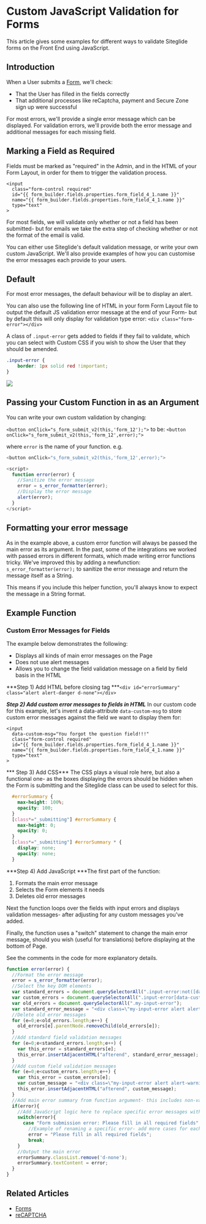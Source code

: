# Custom JavaScript Validation for Forms

This article gives some examples for different ways to validate Siteglide forms on the Front End using JavaScript.

## Introduction

When a User submits a [Form](https://help.siteglide.com/article/99-forms-getting-started), we'll check:

* That the User has filled in the fields correctly
* That additional processes like reCaptcha, payment and Secure Zone sign up were successful

For most errors, we'll provide a single error message which can be displayed. For validation errors, we'll provide both the error message and additional messages for each missing field.

## Marking a Field as Required

Fields must be marked as "required" in the Admin, and in the HTML of your Form Layout, in order for them to trigger the validation process.

```liquid
<input 
  class="form-control required" 
  id="{{ form_builder.fields.properties.form_field_4_1.name }}" 
  name="{{ form_builder.fields.properties.form_field_4_1.name }}"  
  type="text"
>
```

For most fields, we will validate only whether or not a field has been submitted- but for emails we take the extra step of checking whether or not the format of the email is valid.

You can either use Siteglide's default validation message, or write your own custom JavaScript. We'll also provide examples of how you can customise the error messages each provide to your users.

## Default

For most error messages, the default behaviour will be to display an alert.

You can also use the following line of HTML in your form Form Layout file to output the default JS validation error message at the end of your Form- but by default this will only display for validation type error: `<div class="form-error"></div>`

A class of `.input-error` gets added to fields if they fail to validate, which you can select with Custom CSS if you wish to show the User that they should be amended.

```css
.input-error {
    border: 1px solid red !important;
}
```

![](https://downloads.intercomcdn.com/i/o/253713156/c017c7f36c95b360e72aa1e8/image.png)

## Passing your Custom Function in as an Argument

You can write your own custom validation by changing:&#x20;

`<button onClick="s_form_submit_v2(this,'form_12');">` to be: `<button onClick="s_form_submit_v2(this,'form_12',error);">`

where `error` is the name of your function. e.g.

```javascript
<button onClick="s_form_submit_v2(this,'form_12',error);">

<script> 
  function error(error) { 
    //Sanitize the error message 
    error = s_error_formatter(error);    
    //Display the error message 
    alert(error);   
  }
</script>
```

## Formatting your error message

As in the example above, a custom error function will always be passed the main error as its argument. In the past, some of the integrations we worked with passed errors in different formats, which made writing error functions tricky. We've improved this by adding a newfunction: `s_error_formatter(error);` to sanitize the error message and return the message itself as a String.

This means if you include this helper function, you'll always know to expect the message in a String format.

## Example Function

### Custom Error Messages for Fields

The example below demonstrates the following:

* Displays all kinds of main error messages on the Page
* Does not use alert messages
* Allows you to change the field validation message on a field by field basis in the HTML

\*\*\*Step 1) Add HTML before closing tag \*\*\*`<div id="errorSummary" class="alert alert-danger d-none"></div>`

_**Step 2) Add custom error messages to fields in HTML**_ In our custom code for this example, let's invent a data-attribute `data-custom-msg` to store custom error messages against the field we want to display them for:

```liquid
<input 
  data-custom-msg="You forgot the question field!!!" 
  class="form-control required" 
  id="{{ form_builder.fields.properties.form_field_4_1.name }}" 
  name="{{ form_builder.fields.properties.form_field_4_1.name }}"  
  type="text"
>
```

\*\*\* Step 3) Add CSS\*\*\* The CSS plays a visual role here, but also a functional one- as the boxes displaying the errors should be hidden when the Form is submitting and the Siteglide class can be used to select for this.

```css
  #errorSummary {
    max-height: 100%;
    opacity: 100; 
  }  
  [class*="_submitting"] #errorSummary {
    max-height: 0;
    opacity: 0; 
  } 
  [class*="_submitting"] #errorSummary * {
    display: none;
    opacity: none;  
  }
```

\*\*\*Step 4) Add JavaScript \*\*\*The first part of the function:

1. Formats the main error message
2. Selects the Form elements it needs
3. Deletes old error messages

Next the function loops over the fields with input errors and displays validation messages- after adjusting for any custom messages you've added.

Finally, the function uses a "switch" statement to change the main error message, should you wish (useful for translations) before displaying at the bottom of Page.

See the comments in the code for more explanatory details.

```javascript
function error(error) {
  //Format the error message
  error = s_error_formatter(error);
  //Select the key DOM elements
  var standard_errors = document.querySelectorAll(".input-error:not([data-custom-msg])");
  var custom_errors = document.querySelectorAll(".input-error[data-custom-msg]");
  var old_errors = document.querySelectorAll(".my-input-error");
  var standard_error_message = "<div class=\"my-input-error alert alert-warning\">This field is required.</div>";
  //Delete old error messages
  for (e=0;e<old_errors.length;e++) {
    old_errors[e].parentNode.removeChild(old_errors[e]);
  }
  //Add standard field validation messages
  for (e=0;e<standard_errors.length;e++) {
    var this_error = standard_errors[e];
    this_error.insertAdjacentHTML("afterend", standard_error_message);
  }
  //Add custom field validation messages
  for (e=0;e<custom_errors.length;e++) {
    var this_error = custom_errors[e];
    var custom_message = "<div class=\"my-input-error alert alert-warning\">"+this_error.getAttribute("data-custom-msg")+"</div>";
    this_error.insertAdjacentHTML("afterend", custom_message);
  }
  //Add main error summary from function argument- this includes non-validation errors.
  if(error){
    //Add JavaScript logic here to replace specific error messages with your own text.
    switch(error){
      case "Form submission error: Please fill in all required fields":
        //Example of renaming a specific error- add more cases for each error you wish to change
        error = "Please fill in all required fields";
        break;
    }
    //Output the main error
    errorSummary.classList.remove('d-none');
    errorSummary.textContent = error;
  }
}
```

## Related Articles

* [Forms](https://help.siteglide.com/article/99-forms-getting-started)
* [reCAPTCHA](https://help.siteglide.com/article/99-forms-getting-started#2-spam-protection)
